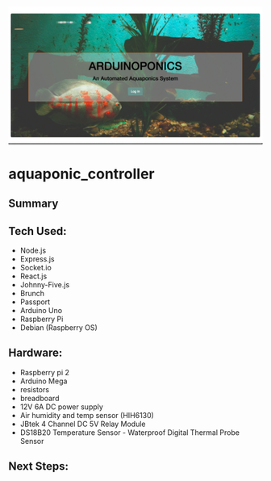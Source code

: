 ![Landing Page](./READMEIMG/Landing.png?raw=true "Landing")


# aquaponic_controller


## Summary   

## Tech Used:
* Node.js
* Express.js
* Socket.io
* React.js
* Johnny-Five.js
* Brunch
* Passport
* Arduino Uno
* Raspberry Pi
* Debian (Raspberry OS)

## Hardware:
 * Raspberry pi 2
 * Arduino Mega
 * resistors
 * breadboard
 * 12V 6A DC power supply
 * Air humidity and temp sensor (HIH6130)
 * JBtek 4 Channel DC 5V Relay Module
 * DS18B20 Temperature Sensor - Waterproof Digital Thermal Probe Sensor

## Next Steps:
